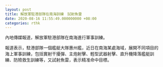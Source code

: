 ```yaml
---
layout: post
title: 解放軍駐港部隊在南海訓練　試射魚雷
date: 2020-08-16 11:55:49.000000000 +08:00
categories: rthk
---
```


內地傳媒報道，解放軍駐港部隊在南海進行軍事訓練。

報道表示，駐港部隊一個艦艇大隊惠州艦，近日在南海某處海域，展開不同項目的海上軍事訓練，包括實射干擾彈、主炮射擊、輕型武器射擊、直升機降落艦艇訓練、防險救生訓練等，又試射魚雷，表示精准命中目標。
